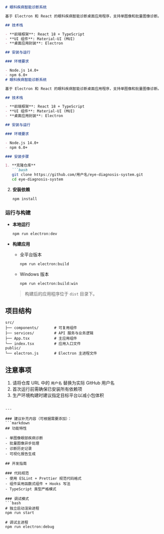 ```markdown
# 眼科疾病智能诊断系统

基于 Electron 和 React 的眼科疾病智能诊断桌面应用程序，支持单图像和批量图像诊断。

## 技术栈

- **前端框架**: React 18 + TypeScript
- **UI 组件**: Material-UI (MUI)
- **桌面应用封装**: Electron

## 安装与运行

### 环境要求

- Node.js 14.0+
- npm 6.0+
# 眼科疾病智能诊断系统

基于 Electron 和 React 的眼科疾病智能诊断桌面应用程序，支持单图像和批量图像诊断。

## 技术栈

- **前端框架**: React 18 + TypeScript
- **UI 组件**: Material-UI (MUI)
- **桌面应用封装**: Electron

## 安装与运行

### 环境要求

- Node.js 14.0+
- npm 6.0+

### 安装步骤

1. **克隆仓库**
   ```bash
   git clone https://github.com/用户名/eye-diagnosis-system.git
   cd eye-diagnosis-system
   ```

2. **安装依赖**
   ```bash
   npm install
   ```

### 运行与构建

- **本地运行**
  ```bash
  npm run electron:dev
  ```

- **构建应用**
  - 全平台版本
    ```bash
    npm run electron:build
    ```
  - Windows 版本
    ```bash
    npm run electron:build:win
    ```
  > 构建后的应用程序位于 `dist` 目录下。

## 项目结构

```
src/
├── components/       # 可复用组件
├── services/         # API 服务与业务逻辑
├── App.tsx           # 主应用组件
└── index.tsx         # 应用入口文件
public/
└── electron.js       # Electron 主进程文件
```

## 注意事项

1. 请将仓库 URL 中的 `用户名` 替换为实际 GitHub 用户名
2. 首次运行前需确保已安装所有依赖项
3. 生产环境构建时建议指定目标平台以减小包体积
```

---

### 建议补充内容（可根据需要添加）：
```markdown
## 功能特性

- 单图像眼部疾病诊断
- 批量图像异步处理
- 诊断历史记录
- 可视化报告生成

## 开发指南

### 代码规范
- 使用 ESLint + Prettier 规范代码格式
- 组件采用函数式组件 + Hooks 写法
- TypeScript 类型严格模式

### 调试模式
```bash
# 独立启动渲染进程
npm run start 

# 调试主进程
npm run electron:debug
```
